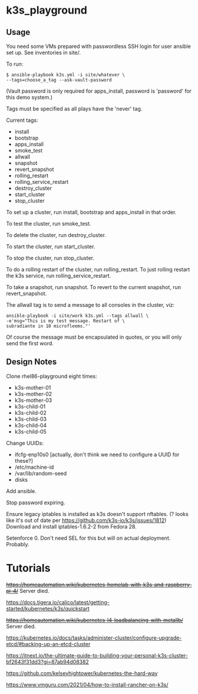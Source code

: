 # k3s_playground

## Usage

You need some VMs prepared with passwordless SSH login for user ansible set up. See inventories in site/.

To run:

    $ ansible-playbook k3s.yml -i site/whatever \
    --tags=choose_a_tag --ask-vault-password

(Vault password is only required for apps_install, password is 'password' for this demo system.)

Tags must be specified as all plays have the 'never' tag.

Current tags:

- install
- bootstrap
- apps_install
- smoke_test
- allwall
- snapshot
- revert_snapshot
- rolling_restart
- rolling_service_restart
- destroy_cluster
- start_cluster
- stop_cluster

To set up a cluster, run install, bootstrap and apps_install in that order.

To test the cluster, run smoke_test.

To delete the cluster, run destroy_cluster.

To start the cluster, run start_cluster.

To stop the cluster, run stop_cluster.

To do a rolling restart of the cluster, run rolling_restart. To just rolling restart the k3s service, run rolling_service_restart.

To take a snapshot, run snapshot. To revert to the current snapshot, run revert_snapshot.

The allwall tag is to send a message to all consoles in the cluster, viz:

    ansible-playbook -i site/work k3s.yml --tags allwall \
    -e'msg="This is my test message. Restart of \
    subradiante in 10 microfleems."'

Of course the message must be encapsulated in quotes, or you will only send the first word.

## Design Notes

Clone rhel86-playground eight times:
  - k3s-mother-01
  - k3s-mother-02
  - k3s-mother-03
  - k3s-child-01
  - k3s-child-02
  - k3s-child-03
  - k3s-child-04
  - k3s-child-05

Change UUIDs:
  - ifcfg-enp10s0 [actually, don't think we need to configure a UUID for these?]
  - /etc/machine-id
  - /var/lib/random-seed
  - disks

Add ansible.

Stop password expiring.

Ensure legacy iptables is installed as k3s doesn't support nftables. (? looks like it's out of date per https://github.com/k3s-io/k3s/issues/1812)
Download and install iptables-1.6.2-2 from Fedora 28.

Setenforce 0. Don't need SEL for this but will on actual deployment. Probably.

# Tutorials

~~https://homeautomation.wiki/kubernetes-homelab-with-k3s-and-raspberry-pi-4/~~
Server died.

https://docs.tigera.io/calico/latest/getting-started/kubernetes/k3s/quickstart

~~https://homeautomation.wiki/kubernetes-l4-loadbalancing-with-metallb/~~
Server died.

https://kubernetes.io/docs/tasks/administer-cluster/configure-upgrade-etcd/#backing-up-an-etcd-cluster

https://itnext.io/the-ultimate-guide-to-building-your-personal-k3s-cluster-bf2643f31dd3?gi=87ab94d08382

https://github.com/kelseyhightower/kubernetes-the-hard-way

https://www.vmguru.com/2021/04/how-to-install-rancher-on-k3s/

